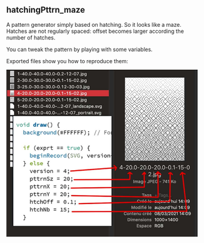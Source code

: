 ## hatchingPttrn_maze   

A pattern generator simply based on hatching. So it looks like a maze.   
Hatches are not regularly spaced: offset becomes larger according the number of hatches.   

You can tweak the pattern by playing with some variables.   
  
Exported files show you how to reproduce them:    
  
![](../src/hatchingPttrn_maze_files.jpg)

